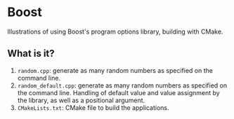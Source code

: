 # Boost

Illustrations of using Boost's program options library, building with CMake.

## What is it?

1. `random.cpp`: generate as many random numbers as specified on the
    command line.
1. `random_default.cpp`: generate as many random numbers as specified on
    the command line. Handling of default value and value assignment by
    the library, as well as a positional argument.
1. `CMakeLists.txt`: CMake file to build the applications.
